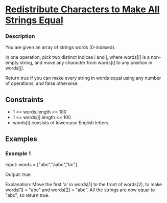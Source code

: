 # [Redistribute Characters to Make All Strings Equal](https://leetcode.com/problems/redistribute-characters-to-make-all-strings-equal/)

### Description

You are given an array of strings words (0-indexed).

In one operation, pick two distinct indices i and j, where words[i] is a non-empty string, and move any character from words[i] to any position in words[j].

Return true if you can make every string in words equal using any number of operations, and false otherwise.


## Constraints

- 1 <= words.length <= 100
- 1 <= words[i].length <= 100
- words[i] consists of lowercase English letters.
  
## Examples

### Example 1
Input: words = ["abc","aabc","bc"]

Output: true

Explanation: Move the first 'a' in words[1] to the front of words[2],
to make words[1] = "abc" and words[2] = "abc".
All the strings are now equal to "abc", so return true.
